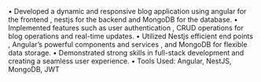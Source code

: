• Developed a dynamic and responsive blog application using angular for the frontend , nestjs for the backend and
MongoDB for the database.
• Implemented features such as user authentication , CRUD operations for blog operations and real-time updates.
• Utilized Nestjs efficient end points , Angular’s powerful components and services , and MongoDB for flexible
data storage.
• Demonstrated strong skills in full-stack development and creating a seamless user experience.
• Tools Used: Angular, NestJS, MongoDB, JWT
